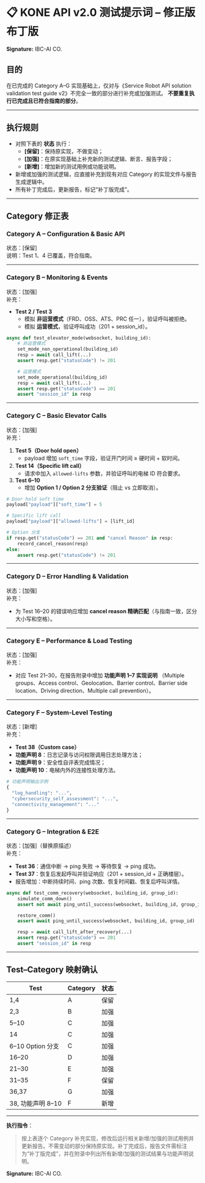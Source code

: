 # 📋 KONE API v2.0 测试提示词 – 修正版布丁版
**Signature:** IBC-AI CO.

## 目的
在已完成的 Category A–G 实现基础上，仅对与《Service Robot API solution validation test guide v2》不完全一致的部分进行补充或加强测试。
**不要重复执行已完成且已符合指南的部分**。

---

## 执行规则
- 对照下表的 **状态** 执行：
  - **[保留]**：保持原实现，不做变动；
  - **[加强]**：在原实现基础上补充新的测试逻辑、断言、报告字段；
  - **[新增]**：增加新的测试用例或功能说明。
- 新增或加强的测试逻辑，应直接补充到现有对应 Category 的实现文件与报告生成逻辑中。
- 所有补丁完成后，更新报告，标记“补丁版完成”。

---

## Category 修正表

### Category A – Configuration & Basic API
状态：[保留]  
说明：Test 1、4 已覆盖，符合指南。

---

### Category B – Monitoring & Events
状态：[加强]  
补充：
- **Test 2 / Test 3**
  - 模拟 **非运营模式**（FRD、OSS、ATS、PRC 任一），验证呼叫被拒绝。
  - 模拟 **运营模式**，验证呼叫成功（201 + session_id）。

```python
async def test_elevator_mode(websocket, building_id):
    # 非运营模式
    set_mode_non_operational(building_id)
    resp = await call_lift(...)
    assert resp.get("statusCode") != 201

    # 运营模式
    set_mode_operational(building_id)
    resp = await call_lift(...)
    assert resp.get("statusCode") == 201
    assert "session_id" in resp
```

---

### Category C – Basic Elevator Calls
状态：[加强]  
补充：
1. **Test 5（Door hold open）**
   - payload 增加 `soft_time` 字段，验证开门时间 ≥ 硬时间 + 软时间。
2. **Test 14（Specific lift call）**
   - 请求中加入 `allowed-lifts` 参数，并验证呼叫的电梯 ID 符合要求。
3. **Test 6–10**
   - 增加 **Option 1 / Option 2 分支验证**（阻止 vs 立即取消）。

```python
# Door hold soft time
payload["payload"]["soft_time"] = 5

# Specific lift call
payload["payload"]["allowed-lifts"] = [lift_id]

# Option 分支
if resp.get("statusCode") == 201 and "cancel Reason" in resp:
    record_cancel_reason(resp)
else:
    assert resp.get("statusCode") != 201
```

---

### Category D – Error Handling & Validation
状态：[加强]  
补充：
- 为 Test 16–20 的错误响应增加 **cancel reason 精确匹配**（与指南一致，区分大小写和空格）。

---

### Category E – Performance & Load Testing
状态：[加强]  
补充：
- 对应 Test 21–30，在报告附录中增加 **功能声明 1–7 实现说明**
  （Multiple groups、Access control、Geolocation、Barrier control、Barrier side location、Driving direction、Multiple call prevention）。

---

### Category F – System-Level Testing
状态：[新增]  
补充：
- **Test 38（Custom case）**
- **功能声明 8**：日志记录与访问权限调用日志处理方法；
- **功能声明 9**：安全性自评表完成情况；
- **功能声明 10**：电梯内外的连接性处理方法。

```python
# 功能声明输出示例
{
  "log_handling": "...",
  "cybersecurity_self_assessment": "...",
  "connectivity_management": "..."
}
```

---

### Category G – Integration & E2E
状态：[加强]（替换原描述）  
补充：
- **Test 36**：通信中断 → ping 失败 → 等待恢复 → ping 成功。
- **Test 37**：恢复后发起呼叫并验证响应（201 + session_id + 正确楼层）。
- 报告增加：中断持续时间、ping 次数、恢复时间戳、恢复后呼叫详情。

```python
async def test_comm_recovery(websocket, building_id, group_id):
    simulate_comm_down()
    assert not await ping_until_success(websocket, building_id, group_id, max_attempts=3)

    restore_comm()
    assert await ping_until_success(websocket, building_id, group_id)

    resp = await call_lift_after_recovery(...)
    assert resp.get("statusCode") == 201
    assert "session_id" in resp
```

---

## Test–Category 映射确认

| Test | Category | 状态 |
|------|----------|------|
| 1,4  | A | 保留 |
| 2,3  | B | 加强 |
| 5–10 | C | 加强 |
| 14   | C | 加强 |
| 6–10 Option 分支 | C | 加强 |
| 16–20 | D | 加强 |
| 21–30 | E | 加强 |
| 31–35 | F | 保留 |
| 36,37 | G | 加强 |
| 38, 功能声明 8–10 | F | 新增 |

---

**执行指令**：  
> 按上表逐个 Category 补充实现，修改后运行相关新增/加强的测试用例并更新报告。不需变动的部分保持原实现。补丁完成后，报告文件需标注为“补丁版完成”，并在附录中列出所有新增/加强的测试结果与功能声明说明。

**Signature:** IBC-AI CO.
